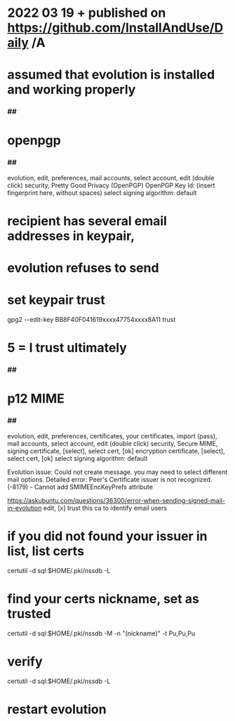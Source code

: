 # 2022 03 19  + published on https://github.com/InstallAndUse/Daily /A

# assumed that evolution is installed and working properly


### ## #
# openpgp
### ## #

evolution, edit, preferences,
mail accounts,
select account, edit (double click)
security, Pretty Good Privacy (OpenPGP)
OpenPGP Key Id: (insert fingerprint here, without spaces)
select signing algorithm: default

# recipient has several email addresses in keypair,
# evolution refuses to send
# set keypair trust
gpg2 --edit-key BB8F40F041619xxxx47754xxxx8A11 trust
# 5 = I trust ultimately


### ## #
# p12 MIME
### ## #

evolution, edit, preferences,
certificates, your certificates, import
(pass),
mail accounts,
select account, edit (double click)
security, Secure MIME,
  signing certificate, [select], select cert, [ok]
  encryption certificate, [select], select cert, [ok]
select signing algorithm: default



Evolution issue:
Could not create message.
you may need to select different mail options.
Detailed error: Peer's Certificate issuer is not recognized. (-8179) - Cannot add SMIMEEncKeyPrefs attribute

https://askubuntu.com/questions/36300/error-when-sending-signed-mail-in-evolution
edit, [x] trust this ca to identify email users

# if you did not found your issuer in list, list certs
certutil -d sql:$HOME/.pki/nssdb -L

# find your certs nickname, set as trusted
certutil -d sql:$HOME/.pki/nssdb -M -n "(nickname)" -t Pu,Pu,Pu

# verify
certutil -d sql:$HOME/.pki/nssdb -L

# restart evolution

